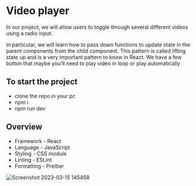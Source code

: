 # Video player

In our project, we will allow users to toggle through several different videos using a radio input. 

In particular, we will learn how to pass down functions to update state in the parent components from the child component. This pattern is called lifting state up and is a very important pattern to know in React. We have a few button that maybe you'll need to play video in loop or play automatically

## To start the project

- clone the repo in your pc
- npm i
- npm run dev


## Overview

- Framework - React
- Language - JavaScript
- Styling - CSS module
- Linting - ESLint
- Formatting - Prettier

![Screenshot 2023-03-15 145458](https://user-images.githubusercontent.com/45718089/225414100-37342d04-b6bd-463d-8173-0d139a7990d6.jpg)
